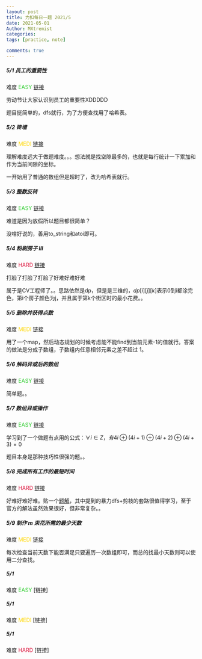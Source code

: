```yaml
---
layout: post
title: 力扣每日一题 2021/5
date: 2021-05-01
Author: MXtremist
categories: 
tags: [practice, note]

comments: true
--- 
```


<!-- more -->



##### 5/1 员工的重要性

难度 <font color="Limegreen">EASY</font>	[链接](https://leetcode-cn.com/problems/employee-importance/) 

劳动节让大家认识到员工的重要性XDDDDD

题目挺简单的，dfs就行，为了方便查找用了哈希表。



##### 5/2 砖墙

难度 <font color="Gold">MEDI</font>	[链接](https://leetcode-cn.com/problems/brick-wall/)

理解难度远大于做题难度。。。想法就是找空隙最多的，也就是每行统计一下累加和作为当前间隙的坐标。

一开始用了普通的数组但是超时了，改为哈希表就行。



##### 5/3 整数反转

难度 <font color="Limegreen">EASY</font>	[链接](https://leetcode-cn.com/problems/reverse-integer/)

难道是因为放假所以题目都很简单？

没啥好说的，善用to_string和atoi即可。



##### 5/4 粉刷房子 III

难度 <font color="Crimson">HARD</font>	[链接](https://leetcode-cn.com/problems/paint-house-iii/)

打脸了打脸了打脸了好难好难好难

属于是CV工程师了。。思路依然是dp，但是是三维的，$dp[i][j][k]$表示0到i都涂完色，第i个房子颜色为j，并且属于第k个街区时的最小花费。。



##### 5/5 删除并获得点数

难度 <font color="Gold">MEDI</font>	[链接](https://leetcode-cn.com/problems/delete-and-earn/)

用了一个map，然后动态规划的时候考虑能不能find到当前元素-1的值就行。答案的做法是分成子数组，子数组内任意相邻元素之差不超过 1。



##### 5/6 解码异或后的数组

难度 <font color="Limegreen">EASY</font>	[链接](https://leetcode-cn.com/problems/decode-xored-array/)

简单题。。



##### 5/7 数组异或操作

难度 <font color="Limegreen">EASY</font>	[链接](https://leetcode-cn.com/problems/xor-operation-in-an-array/)

学习到了一个做题有点用的公式：$\forall i \in Z，有 4i \oplus (4i+1) \oplus (4i+2) \oplus (4i+3) = 0$

题目本身是那种技巧性很强的题。。



##### 5/8 完成所有工作的最短时间

难度 <font color="Crimson">HARD</font>	[链接](https://leetcode-cn.com/problems/find-minimum-time-to-finish-all-jobs/)

好难好难好难。贴一个[题解](https://leetcode-cn.com/problems/find-minimum-time-to-finish-all-jobs/solution/gong-shui-san-xie-yi-ti-shuang-jie-jian-4epdd/)，其中提到的暴力dfs+剪枝的套路很值得学习，至于官方的解法虽然效果很好，但非常复杂。。



##### 5/9 制作 m 束花所需的最少天数

难度 <font color="Gold">MEDI</font>	[链接](https://leetcode-cn.com/problems/minimum-number-of-days-to-make-m-bouquets/)

每次检查当前天数下能否满足只要遍历一次数组即可，而总的找最小天数则可以使用二分查找。



##### 5/1

难度 <font color="Limegreen">EASY</font>	[链接]

##### 5/1

难度 <font color="Gold">MEDI</font>	[链接]

##### 5/1

难度 <font color="Crimson">HARD</font>	[链接]